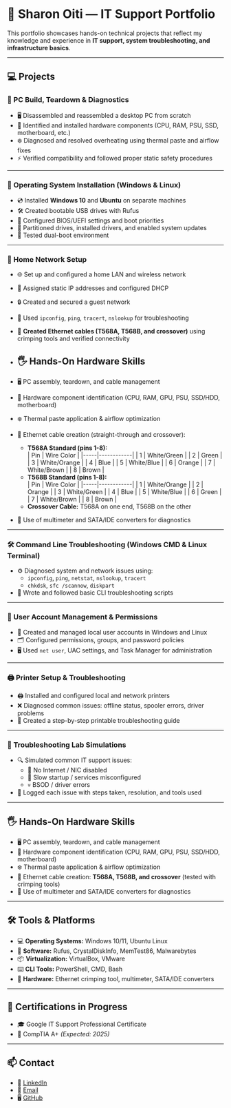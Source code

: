 # 🧰 Sharon Oiti — IT Support Portfolio  

This portfolio showcases hands-on technical projects that reflect my knowledge and experience in **IT support, system troubleshooting, and infrastructure basics**.  

---

## 💻 Projects  

### 🔧 PC Build, Teardown & Diagnostics  
- 🖥️ Disassembled and reassembled a desktop PC from scratch  
- 🧩 Identified and installed hardware components (CPU, RAM, PSU, SSD, motherboard, etc.)  
- ❄️ Diagnosed and resolved overheating using thermal paste and airflow fixes  
- ⚡ Verified compatibility and followed proper static safety procedures  

---

### 💽 Operating System Installation (Windows & Linux)  
- 💿 Installed **Windows 10** and **Ubuntu** on separate machines  
- 🛠️ Created bootable USB drives with Rufus  
- 🔑 Configured BIOS/UEFI settings and boot priorities  
- 📂 Partitioned drives, installed drivers, and enabled system updates  
- 🔄 Tested dual-boot environment  

---

### 📡 Home Network Setup  
- 🌐 Set up and configured a home LAN and wireless network  
- 📝 Assigned static IP addresses and configured DHCP  
- 🔒 Created and secured a guest network  
- 🧪 Used `ipconfig`, `ping`, `tracert`, `nslookup` for troubleshooting  
- 🔌 **Created Ethernet cables (T568A, T568B, and crossover)** using crimping tools and verified connectivity
- ## 🖐️ Hands-On Hardware Skills  

- 🖥️ PC assembly, teardown, and cable management  
- 🧩 Hardware component identification (CPU, RAM, GPU, PSU, SSD/HDD, motherboard)  
- ❄️ Thermal paste application & airflow optimization  
- 🔌 Ethernet cable creation (straight-through and crossover):  
  - **T568A Standard (pins 1-8):**  
    | Pin | Wire Color |
    |-----|------------|
    | 1   | White/Green |
    | 2   | Green       |
    | 3   | White/Orange |
    | 4   | Blue        |
    | 5   | White/Blue  |
    | 6   | Orange      |
    | 7   | White/Brown |
    | 8   | Brown       |
  - **T568B Standard (pins 1-8):**  
    | Pin | Wire Color |
    |-----|------------|
    | 1   | White/Orange |
    | 2   | Orange       |
    | 3   | White/Green |
    | 4   | Blue         |
    | 5   | White/Blue   |
    | 6   | Green        |
    | 7   | White/Brown  |
    | 8   | Brown        |
  - **Crossover Cable:** T568A on one end, T568B on the other  
- 🔧 Use of multimeter and SATA/IDE converters for diagnostics   

---

### 🛠️ Command Line Troubleshooting (Windows CMD & Linux Terminal)  
- ⚙️ Diagnosed system and network issues using:  
  - `ipconfig`, `ping`, `netstat`, `nslookup`, `tracert`  
  - `chkdsk`, `sfc /scannow`, `diskpart`  
- 📜 Wrote and followed basic CLI troubleshooting scripts  

---

### 🔐 User Account Management & Permissions  
- 👤 Created and managed local user accounts in Windows and Linux  
- 🗂️ Configured permissions, groups, and password policies  
- 🖥️ Used `net user`, UAC settings, and Task Manager for administration  

---

### 🖨️ Printer Setup & Troubleshooting  
- 🖨️ Installed and configured local and network printers  
- ❌ Diagnosed common issues: offline status, spooler errors, driver problems  
- 📄 Created a step-by-step printable troubleshooting guide  

---

### 🧪 Troubleshooting Lab Simulations  
- 🔍 Simulated common IT support issues:  
  - 🚫 No Internet / NIC disabled  
  - 🐢 Slow startup / services misconfigured  
  - 💀 BSOD / driver errors  
- 📝 Logged each issue with steps taken, resolution, and tools used  

---

## 🖐️ Hands-On Hardware Skills  

- 🖥️ PC assembly, teardown, and cable management  
- 🧩 Hardware component identification (CPU, RAM, GPU, PSU, SSD/HDD, motherboard)  
- ❄️ Thermal paste application & airflow optimization  
- 🔌 Ethernet cable creation: **T568A, T568B, and crossover** (tested with crimping tools)  
- 🔧 Use of multimeter and SATA/IDE converters for diagnostics  

---

## 🛠 Tools & Platforms  

- 💻 **Operating Systems:** Windows 10/11, Ubuntu Linux  
- 🧰 **Software:** Rufus, CrystalDiskInfo, MemTest86, Malwarebytes  
- 📦 **Virtualization:** VirtualBox, VMware  
- ⌨️ **CLI Tools:** PowerShell, CMD, Bash  
- 🔧 **Hardware:** Ethernet crimping tool, multimeter, SATA/IDE converters  

---

## 📃 Certifications in Progress  

- 🎓 Google IT Support Professional Certificate  
- 🎯 CompTIA A+ *(Expected: 2025)*  

---

## 📫 Contact  

- 🔗 [LinkedIn](https://www.linkedin.com/in/sharon-oiti)  
- 📧 [Email](mailto:sharon.m.oiti@gmail.com)  
- 🖥️ [GitHub](https://github.com/SharonOiti)
